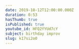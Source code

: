 ```yaml
---
date: 2019-10-12T12:00:00.000Z
duration: 0:53
hasThumb: true
isPublished: true
youtube_id: HFQ2YYUd7cY
subject: birthday improv
slug: k17si2o0
---
```


